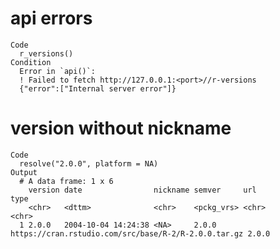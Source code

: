 # api errors

    Code
      r_versions()
    Condition
      Error in `api()`:
      ! Failed to fetch http://127.0.0.1:<port>//r-versions
      {"error":["Internal server error"]}

# version without nickname

    Code
      resolve("2.0.0", platform = NA)
    Output
      # A data frame: 1 x 6
        version date                nickname semver     url                                                  type 
        <chr>   <dttm>              <chr>    <pckg_vrs> <chr>                                                <chr>
      1 2.0.0   2004-10-04 14:24:38 <NA>     2.0.0      https://cran.rstudio.com/src/base/R-2/R-2.0.0.tar.gz 2.0.0

